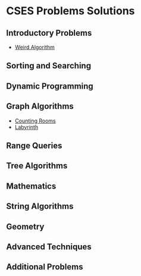 # CSES Problems Solutions

## Introductory Problems

- [Weird Algorithm](Introductory%20Problems/Weird%20Algorithm/solution.cpp)

## Sorting and Searching

## Dynamic Programming

## Graph Algorithms
- [Counting Rooms](Graph%20Algorithms/Counting%20Rooms/solution.cpp)
- [Labyrinth](Graph%20Algorithms/Labyrinth/solution.cpp)

## Range Queries

## Tree Algorithms

## Mathematics

## String Algorithms

## Geometry

## Advanced Techniques

## Additional Problems
